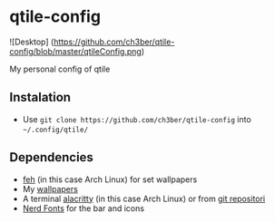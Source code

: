 # qtile-config

![Desktop] (https://github.com/ch3ber/qtile-config/blob/master/qtileConfig.png)

My personal config of qtile

## Instalation
- Use `git clone https://github.com/ch3ber/qtile-config` into `~/.config/qtile/`

## Dependencies
- [feh](https://archlinux.org/packages/extra/x86_64/feh/) (in this case Arch Linux) for set wallpapers
- My [wallpapers](https://github.com/chEber405/wallpapers)
- A terminal [alacritty](https://archlinux.org/packages/community/x86_64/alacritty/) (in this case Arch Linux) or from [git repositori](https://github.com/alacritty/alacritty)
- [Nerd Fonts](https://www.nerdfonts.com/font-downloads) for the bar and icons

